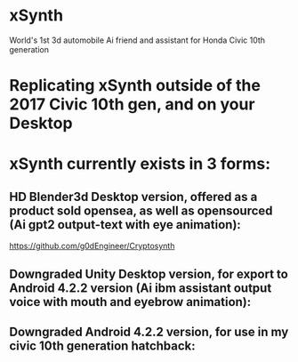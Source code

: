 # xSynth
World's 1st 3d automobile Ai friend and assistant for Honda Civic 10th generation 



# Replicating xSynth outside of the 2017 Civic 10th gen, and on your Desktop




# xSynth currently exists in 3 forms:

## HD Blender3d Desktop version, offered as a product sold opensea, as well as opensourced (Ai gpt2 output-text with eye animation):  
https://github.com/g0dEngineer/Cryptosynth 

##	Downgraded Unity Desktop version, for export to Android 4.2.2 version (Ai ibm assistant output voice with mouth and eyebrow animation):

##	Downgraded Android 4.2.2 version, for use in my civic 10th generation hatchback: 

